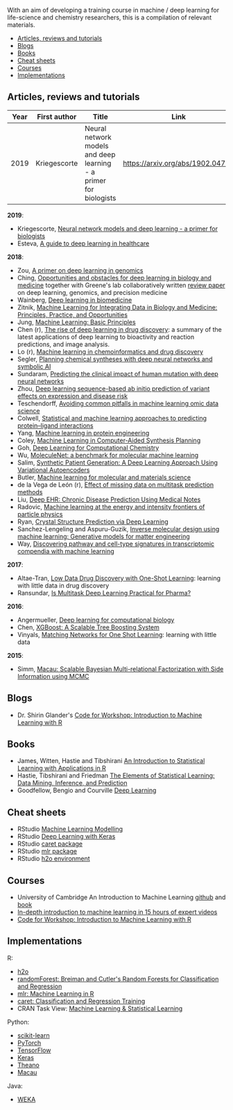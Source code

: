 With an aim of developing a training course in machine / deep learning for life-science and chemistry researchers, this is a compilation of relevant materials.

- [Articles, reviews and tutorials](#articles-reviews-and-tutorials)
- [Blogs](#blogs)
- [Books](#books)
- [Cheat sheets](#cheat-sheets)
- [Courses](#courses)
- [Implementations](#implementations)


## Articles, reviews and tutorials

Year | First author | Title | Link
-----|--------------|-------|------
2019 | Kriegescorte | Neural network models and deep learning - a primer for biologists | https://arxiv.org/abs/1902.04704


**2019**:
- Kriegescorte, [Neural network models and deep learning - a primer for biologists](https://arxiv.org/abs/1902.04704)
- Esteva, [A guide to deep learning in healthcare](https://www.nature.com/articles/s41591-018-0316-z)

**2018**:
- Zou, [A primer on deep learning in genomics](https://www.nature.com/articles/s41588-018-0295-5)
- Ching, [Opportunities and obstacles for deep learning in biology and medicine](https://royalsocietypublishing.org/doi/full/10.1098/rsif.2017.0387) together with Greene's lab collaboratively written [review paper](https://github.com/greenelab/deep-review) on deep learning, genomics, and precision medicine
- Wainberg, [Deep learning in biomedicine](https://www.nature.com/articles/nbt.4233)
- Zitnik, [Machine Learning for Integrating Data in Biology and Medicine: Principles, Practice, and Opportunities](https://arxiv.org/abs/1807.00123)
- Jung, [Machine Learning: Basic Principles](https://arxiv.org/abs/1805.05052)
- Chen (r), [The rise of deep learning in drug discovery](https://www.sciencedirect.com/science/article/pii/S1359644617303598): a summary of the latest applications of deep learning to bioactivity and reaction predictions, and image analysis.
- Lo (r), [Machine learning in chemoinformatics and drug discovery](https://www.sciencedirect.com/science/article/pii/S1359644617304695)
- Segler, [Planning chemical syntheses with deep neural networks and symbolic AI](https://www.nature.com/articles/nature25978)
- Sundaram, [Predicting the clinical impact of human mutation with deep neural networks](https://www.nature.com/articles/s41588-018-0167-z)
- Zhou, [Deep learning sequence-based ab initio prediction of variant effects on expression and disease risk](https://www.nature.com/articles/s41588-018-0160-6)
- Teschendorff, [Avoiding common pitfalls in machine learning omic data science](https://www.nature.com/articles/s41563-018-0241-z)
- Colwell, [Statistical and machine learning approaches to predicting protein–ligand interactions](https://www.sciencedirect.com/science/article/pii/S0959440X17301525?via%3Dihub)
- Yang, [Machine learning in protein engineering](https://arxiv.org/abs/1811.10775)
- Coley, [Machine Learning in Computer-Aided Synthesis Planning](https://pubs.acs.org/doi/10.1021/acs.accounts.8b00087)
- Goh, [Deep Learning for Computational Chemistry](https://arxiv.org/abs/1701.04503)
- Wu, [MoleculeNet: a benchmark for molecular machine learning](http://pubs.rsc.org/en/content/articlehtml/2017/sc/c7sc02664a)
- Salim, [Synthetic Patient Generation: A Deep Learning Approach Using Variational Autoencoders](https://arxiv.org/abs/1808.06444)
- Butler, [Machine learning for molecular and materials science](https://www.nature.com/articles/s41586-018-0337-2)
- de la Vega de León (r), [Effect of missing data on multitask prediction methods](https://jcheminf.biomedcentral.com/articles/10.1186/s13321-018-0281-z)
- Liu, [Deep EHR: Chronic Disease Prediction Using Medical Notes](https://arxiv.org/abs/1808.04928)
- Radovic, [Machine learning at the energy and intensity frontiers of particle physics](https://www.nature.com/articles/s41586-018-0361-2)
- Ryan, [Crystal Structure Prediction via Deep Learning](https://pubs.acs.org/doi/10.1021/jacs.8b03913)
- Sanchez-Lengeling and Aspuru-Guzik, [Inverse molecular design using machine learning: Generative models for matter engineering](http://science.sciencemag.org/content/361/6400/360)
- Way, [Discovering pathway and cell-type signatures in transcriptomic compendia with machine learning](https://peerj.com/preprints/27229/)

**2017**:

- Altae-Tran, [Low Data Drug Discovery with One-Shot Learning](https://pubs.acs.org/doi/10.1021/acscentsci.6b00367): learning with little data in drug discovery
- Ransundar, [Is Multitask Deep Learning Practical for Pharma?](https://pubs.acs.org/doi/abs/10.1021/acs.jcim.7b00146)

**2016**:

- Angermueller, [Deep learning for computational biology](https://onlinelibrary.wiley.com/doi/abs/10.15252/msb.20156651)
- Chen, [XGBoost: A Scalable Tree Boosting System](https://dl.acm.org/citation.cfm?id=2939785)
- Vinyals, [Matching Networks for One Shot Learning](http://papers.nips.cc/paper/6385-matching-networks-for-one-shot-learning): learning with little data

**2015**:

- Simm, [Macau: Scalable Bayesian Multi-relational Factorization with Side Information using MCMC](https://arxiv.org/abs/1509.04610)





## Blogs

- Dr. Shirin Glander's [Code for Workshop: Introduction to Machine Learning with R](https://www.r-bloggers.com/code-for-workshop-introduction-to-machine-learning-with-r/)


## Books

- James, Witten, Hastie and Tibshirani [An Introduction to Statistical Learning with Applications in R](http://www-bcf.usc.edu/~gareth/ISL/)
- Hastie, Tibshirani and Friedman [The Elements of Statistical Learning: Data Mining, Inference, and Prediction](https://web.stanford.edu/~hastie/ElemStatLearn/)
- Goodfellow, Bengio and Courville [Deep Learning](http://www.deeplearningbook.org/)


## Cheat sheets

- RStudio [Machine Learning Modelling](https://github.com/rstudio/cheatsheets/raw/master/Machine%20Learning%20Modelling%20in%20R.pdf)
- RStudio [Deep Learning with Keras](https://github.com/rstudio/cheatsheets/raw/master/keras.pdf)
- RStudio [caret package](https://github.com/rstudio/cheatsheets/raw/master/caret.pdf)
- RStudio [mlr package](https://github.com/rstudio/cheatsheets/raw/master/mlr.pdf)
- RStudio [h2o environment](https://github.com/rstudio/cheatsheets/raw/master/h2o.pdf)


## Courses
- University of Cambridge An Introduction to Machine Learning [github](https://github.com/bioinformatics-training/intro-machine-learning-2018) and [book](https://bioinformatics-training.github.io/intro-machine-learning-2017/)
- [In-depth introduction to machine learning in 15 hours of expert videos](https://www.dataschool.io/15-hours-of-expert-machine-learning-videos/)
- [Code for Workshop: Introduction to Machine Learning with R](https://shirinsplayground.netlify.com/2018/06/intro_to_ml_workshop_heidelberg/)


## Implementations

R:

- [h2o](https://cran.r-project.org/web/packages/h2o/index.html)
- [randomForest: Breiman and Cutler's Random Forests for Classification and Regression](https://cran.r-project.org/web/packages/randomForest/index.html)
- [mlr: Machine Learning in R](https://cran.r-project.org/web/packages/mlr/index.html)
- [caret: Classification and Regression Training](https://cran.r-project.org/web/packages/caret/index.html)
- CRAN Task View: [Machine Learning & Statistical Learning](https://cran.r-project.org/web/views/MachineLearning.html)

Python:

- [scikit-learn](http://scikit-learn.org)
- [PyTorch](https://pytorch.org/)
- [TensorFlow](https://www.tensorflow.org/)
- [Keras](https://keras.io/)
- [Theano](http://deeplearning.net/software/theano/)
- [Macau](https://github.com/jaak-s/macau)

Java:

- [WEKA](https://www.cs.waikato.ac.nz/~ml/weka/)
